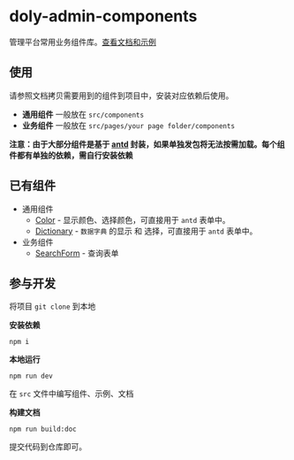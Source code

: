 # doly-admin-components

管理平台常用业务组件库。[查看文档和示例][site]

## 使用

请参照文档拷贝需要用到的组件到项目中，安装对应依赖后使用。

- **通用组件** 一般放在 `src/components`
- **业务组件** 一般放在 `src/pages/your page folder/components`

**注意：由于大部分组件是基于 [antd] 封装，如果单独发包将无法按需加载。每个组件都有单独的依赖，需自行安装依赖**

## 已有组件

- 通用组件
  - [Color] - 显示颜色、选择颜色，可直接用于 `antd` 表单中。
  - [Dictionary] - `数据字典` 的显示 和 选择，可直接用于 `antd` 表单中。
- 业务组件
  - [SearchForm] - 查询表单

## 参与开发

将项目 `git clone` 到本地

**安装依赖**

```
npm i
```

**本地运行**

```
npm run dev
```

在 `src` 文件中编写组件、示例、文档

**构建文档**

```
npm run build:doc
```

提交代码到仓库即可。


[antd]: https://ant.design/

[site]: https://doly-dev.github.io/doly-admin-components/site/

[Color]: https://doly-dev.github.io/doly-admin-components/site/#/common/color
[Dictionary]: https://doly-dev.github.io/doly-admin-components/site/#/common/dictionary

[SearchForm]: https://doly-dev.github.io/doly-admin-components/site/#/business/search-form
